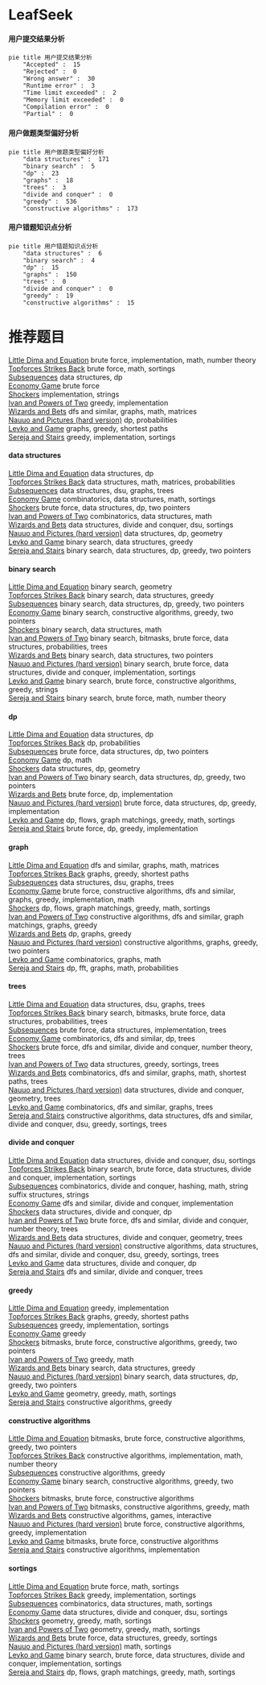 # LeafSeek
<!-- tabs:start -->
#### **用户提交结果分析**

```mermaid
pie title 用户提交结果分析
    "Accepted" :  15
    "Rejected" :  0
    "Wrong answer" :  30
    "Runtime error" :  3
    "Time limit exceeded" :  2
    "Memory limit exceeded" :  0
    "Compilation error" :  0
    "Partial" :  0
```
#### **用户做题类型偏好分析**

```mermaid
pie title 用户做题类型偏好分析
    "data structures" :  171
    "binary search" :  5
    "dp" :  23
    "graphs" :  18
    "trees" :  3
    "divide and conquer" :  0
    "greedy" :  536
    "constructive algorithms" :  173
```
#### **用户错题知识点分析**

```mermaid
pie title 用户错题知识点分析
    "data structures" :  6
    "binary search" :  4
    "dp" :  15
    "graphs" :  150
    "trees" :  0
    "divide and conquer" :  0
    "greedy" :  19
    "constructive algorithms" :  15
```
<!-- tabs:end -->
# 推荐题目
[Little Dima and Equation](http://codeforces.com/problemset/problem/460/B)		brute force,
                        implementation,
                        math,
                        number theory		  
[Topforces Strikes Back](http://codeforces.com/problemset/problem/1183/F)		brute force,
                        math,
                        sortings		  
[Subsequences](http://codeforces.com/problemset/problem/597/C)		data structures,
                        dp		  
[Economy Game](http://codeforces.com/problemset/problem/681/B)		brute force		  
[Shockers](http://codeforces.com/problemset/problem/906/A)		implementation,
                        strings		  
[Ivan and Powers of Two](http://codeforces.com/problemset/problem/305/C)		greedy,
                        implementation		  
[Wizards and Bets](http://codeforces.com/problemset/problem/167/E)		dfs and similar,
                        graphs,
                        math,
                        matrices		  
[Nauuo and Pictures (hard version)](http://codeforces.com/problemset/problem/1172/C2)		dp,
                        probabilities		  
[Levko and Game](http://codeforces.com/problemset/problem/360/E)		graphs,
                        greedy,
                        shortest paths		  
[Sereja and Stairs](http://codeforces.com/problemset/problem/381/B)		greedy,
                        implementation,
                        sortings		  
<!-- tabs:start -->
#### **data structures**
[Little Dima and Equation](http://codeforces.com/problemset/problem/597/C)		data structures,
                        dp		  
[Topforces Strikes Back](http://codeforces.com/problemset/problem/1286/D)		data structures,
                        math,
                        matrices,
                        probabilities		  
[Subsequences](http://codeforces.com/problemset/problem/1278/D)		data structures,
                        dsu,
                        graphs,
                        trees		  
[Economy Game](http://codeforces.com/problemset/problem/1167/F)		combinatorics,
                        data structures,
                        math,
                        sortings		  
[Shockers](http://codeforces.com/problemset/problem/1335/E2)		brute force,
                        data structures,
                        dp,
                        two pointers		  
[Ivan and Powers of Two](http://codeforces.com/problemset/problem/1037/F)		combinatorics,
                        data structures,
                        math		  
[Wizards and Bets](http://codeforces.com/problemset/problem/817/D)		data structures,
                        divide and conquer,
                        dsu,
                        sortings		  
[Nauuo and Pictures (hard version)](http://codeforces.com/problemset/problem/932/F)		data structures,
                        dp,
                        geometry		  
[Levko and Game](http://codeforces.com/problemset/problem/1462/F)		binary search,
                        data structures,
                        greedy		  
[Sereja and Stairs](http://codeforces.com/problemset/problem/1492/C)		binary search,
                        data structures,
                        dp,
                        greedy,
                        two pointers		  
#### **binary search**
[Little Dima and Equation](http://codeforces.com/problemset/problem/1016/E)		binary search,
                        geometry		  
[Topforces Strikes Back](http://codeforces.com/problemset/problem/1462/F)		binary search,
                        data structures,
                        greedy		  
[Subsequences](http://codeforces.com/problemset/problem/1492/C)		binary search,
                        data structures,
                        dp,
                        greedy,
                        two pointers		  
[Economy Game](http://codeforces.com/problemset/problem/1463/D)		binary search,
                        constructive algorithms,
                        greedy,
                        two pointers		  
[Shockers](http://codeforces.com/problemset/problem/1490/G)		binary search,
                        data structures,
                        math		  
[Ivan and Powers of Two](http://codeforces.com/problemset/problem/1479/D)		binary search,
                        bitmasks,
                        brute force,
                        data structures,
                        probabilities,
                        trees		  
[Wizards and Bets](http://codeforces.com/problemset/problem/1436/E)		binary search,
                        data structures,
                        two pointers		  
[Nauuo and Pictures (hard version)](http://codeforces.com/problemset/problem/1461/D)		binary search,
                        brute force,
                        data structures,
                        divide and conquer,
                        implementation,
                        sortings		  
[Levko and Game](http://codeforces.com/problemset/problem/1493/C)		binary search,
                        brute force,
                        constructive algorithms,
                        greedy,
                        strings		  
[Sereja and Stairs](http://codeforces.com/problemset/problem/1487/D)		binary search,
                        brute force,
                        math,
                        number theory		  
#### **dp**
[Little Dima and Equation](http://codeforces.com/problemset/problem/597/C)		data structures,
                        dp		  
[Topforces Strikes Back](http://codeforces.com/problemset/problem/1172/C2)		dp,
                        probabilities		  
[Subsequences](http://codeforces.com/problemset/problem/1335/E2)		brute force,
                        data structures,
                        dp,
                        two pointers		  
[Economy Game](http://codeforces.com/problemset/problem/1237/E)		dp,
                        math		  
[Shockers](http://codeforces.com/problemset/problem/932/F)		data structures,
                        dp,
                        geometry		  
[Ivan and Powers of Two](http://codeforces.com/problemset/problem/1492/C)		binary search,
                        data structures,
                        dp,
                        greedy,
                        two pointers		  
[Wizards and Bets](https://codeforces.com/contest/1457/problem/C)		brute force,
                        dp,
                        implementation		  
[Nauuo and Pictures (hard version)](http://codeforces.com/problemset/problem/1491/C)		brute force,
                        data structures,
                        dp,
                        greedy,
                        implementation		  
[Levko and Game](http://codeforces.com/problemset/problem/1437/C)		dp,
                        flows,
                        graph matchings,
                        greedy,
                        math,
                        sortings		  
[Sereja and Stairs](http://codeforces.com/problemset/problem/1499/B)		brute force,
                        dp,
                        greedy,
                        implementation		  
#### **graph**
[Little Dima and Equation](http://codeforces.com/problemset/problem/167/E)		dfs and similar,
                        graphs,
                        math,
                        matrices		  
[Topforces Strikes Back](http://codeforces.com/problemset/problem/360/E)		graphs,
                        greedy,
                        shortest paths		  
[Subsequences](http://codeforces.com/problemset/problem/1278/D)		data structures,
                        dsu,
                        graphs,
                        trees		  
[Economy Game](http://codeforces.com/problemset/problem/1487/C)		brute force,
                        constructive algorithms,
                        dfs and similar,
                        graphs,
                        greedy,
                        implementation,
                        math		  
[Shockers](http://codeforces.com/problemset/problem/1437/C)		dp,
                        flows,
                        graph matchings,
                        greedy,
                        math,
                        sortings		  
[Ivan and Powers of Two](http://codeforces.com/problemset/problem/1470/D)		constructive algorithms,
                        dfs and similar,
                        graph matchings,
                        graphs,
                        greedy		  
[Wizards and Bets](http://codeforces.com/problemset/problem/1476/C)		dp,
                        graphs,
                        greedy		  
[Nauuo and Pictures (hard version)](http://codeforces.com/problemset/problem/1304/D)		constructive algorithms,
                        graphs,
                        greedy,
                        two pointers		  
[Levko and Game](http://codeforces.com/problemset/problem/1475/C)		combinatorics,
                        graphs,
                        math		  
[Sereja and Stairs](http://codeforces.com/problemset/problem/553/E)		dp,
                        fft,
                        graphs,
                        math,
                        probabilities		  
#### **trees**
[Little Dima and Equation](http://codeforces.com/problemset/problem/1278/D)		data structures,
                        dsu,
                        graphs,
                        trees		  
[Topforces Strikes Back](http://codeforces.com/problemset/problem/1479/D)		binary search,
                        bitmasks,
                        brute force,
                        data structures,
                        probabilities,
                        trees		  
[Subsequences](http://codeforces.com/problemset/problem/1511/C)		brute force,
                        data structures,
                        implementation,
                        trees		  
[Economy Game](http://codeforces.com/problemset/problem/1499/F)		combinatorics,
                        dfs and similar,
                        dp,
                        trees		  
[Shockers](http://codeforces.com/problemset/problem/1491/E)		brute force,
                        dfs and similar,
                        divide and conquer,
                        number theory,
                        trees		  
[Ivan and Powers of Two](http://codeforces.com/problemset/problem/1466/D)		data structures,
                        greedy,
                        sortings,
                        trees		  
[Wizards and Bets](http://codeforces.com/problemset/problem/1495/D)		combinatorics,
                        dfs and similar,
                        graphs,
                        math,
                        shortest paths,
                        trees		  
[Nauuo and Pictures (hard version)](http://codeforces.com/problemset/problem/1303/G)		data structures,
                        divide and conquer,
                        geometry,
                        trees		  
[Levko and Game](http://codeforces.com/problemset/problem/1454/E)		combinatorics,
                        dfs and similar,
                        graphs,
                        trees		  
[Sereja and Stairs](http://codeforces.com/problemset/problem/1494/D)		constructive algorithms,
                        data structures,
                        dfs and similar,
                        divide and conquer,
                        dsu,
                        greedy,
                        sortings,
                        trees		  
#### **divide and conquer**
[Little Dima and Equation](http://codeforces.com/problemset/problem/817/D)		data structures,
                        divide and conquer,
                        dsu,
                        sortings		  
[Topforces Strikes Back](http://codeforces.com/problemset/problem/1461/D)		binary search,
                        brute force,
                        data structures,
                        divide and conquer,
                        implementation,
                        sortings		  
[Subsequences](http://codeforces.com/problemset/problem/1466/G)		combinatorics,
                        divide and conquer,
                        hashing,
                        math,
                        string suffix structures,
                        strings		  
[Economy Game](http://codeforces.com/problemset/problem/1490/D)		dfs and similar,
                        divide and conquer,
                        implementation		  
[Shockers](https://codeforces.com/contest/1483/problem/C)		data structures,
                        divide and conquer,
                        dp		  
[Ivan and Powers of Two](http://codeforces.com/problemset/problem/1491/E)		brute force,
                        dfs and similar,
                        divide and conquer,
                        number theory,
                        trees		  
[Wizards and Bets](http://codeforces.com/problemset/problem/1303/G)		data structures,
                        divide and conquer,
                        geometry,
                        trees		  
[Nauuo and Pictures (hard version)](http://codeforces.com/problemset/problem/1494/D)		constructive algorithms,
                        data structures,
                        dfs and similar,
                        divide and conquer,
                        dsu,
                        greedy,
                        sortings,
                        trees		  
[Levko and Game](http://codeforces.com/problemset/problem/1482/E)		data structures,
                        divide and conquer,
                        dp		  
[Sereja and Stairs](http://codeforces.com/problemset/problem/566/C)		dfs and similar,
                        divide and conquer,
                        trees		  
#### **greedy**
[Little Dima and Equation](http://codeforces.com/problemset/problem/305/C)		greedy,
                        implementation		  
[Topforces Strikes Back](http://codeforces.com/problemset/problem/360/E)		graphs,
                        greedy,
                        shortest paths		  
[Subsequences](http://codeforces.com/problemset/problem/381/B)		greedy,
                        implementation,
                        sortings		  
[Economy Game](http://codeforces.com/problemset/problem/316/A1)		greedy		  
[Shockers](https://codeforces.com/contest/1501/problem/E)		bitmasks,
                        brute force,
                        constructive algorithms,
                        greedy,
                        two pointers		  
[Ivan and Powers of Two](http://codeforces.com/problemset/problem/1360/A)		greedy,
                        math		  
[Wizards and Bets](http://codeforces.com/problemset/problem/1462/F)		binary search,
                        data structures,
                        greedy		  
[Nauuo and Pictures (hard version)](http://codeforces.com/problemset/problem/1492/C)		binary search,
                        data structures,
                        dp,
                        greedy,
                        two pointers		  
[Levko and Game](https://codeforces.com/contest/1496/problem/C)		geometry,
                        greedy,
                        math,
                        sortings		  
[Sereja and Stairs](http://codeforces.com/problemset/problem/1493/A)		constructive algorithms,
                        greedy		  
#### **constructive algorithms**
[Little Dima and Equation](https://codeforces.com/contest/1501/problem/E)		bitmasks,
                        brute force,
                        constructive algorithms,
                        greedy,
                        two pointers		  
[Topforces Strikes Back](http://codeforces.com/problemset/problem/1419/E)		constructive algorithms,
                        implementation,
                        math,
                        number theory		  
[Subsequences](http://codeforces.com/problemset/problem/1493/A)		constructive algorithms,
                        greedy		  
[Economy Game](http://codeforces.com/problemset/problem/1463/D)		binary search,
                        constructive algorithms,
                        greedy,
                        two pointers		  
[Shockers](https://codeforces.com/contest/1456/problem/B)		bitmasks,
                        brute force,
                        constructive algorithms		  
[Ivan and Powers of Two](http://codeforces.com/problemset/problem/1492/D)		bitmasks,
                        constructive algorithms,
                        greedy,
                        math		  
[Wizards and Bets](https://codeforces.com/contest/1504/problem/D)		constructive algorithms,
                        games,
                        interactive		  
[Nauuo and Pictures (hard version)](https://codeforces.com/contest/1483/problem/A)		brute force,
                        constructive algorithms,
                        greedy,
                        implementation		  
[Levko and Game](https://codeforces.com/contest/1457/problem/D)		bitmasks,
                        brute force,
                        constructive algorithms		  
[Sereja and Stairs](http://codeforces.com/problemset/problem/1513/A)		constructive algorithms,
                        implementation		  
#### **sortings**
[Little Dima and Equation](http://codeforces.com/problemset/problem/1183/F)		brute force,
                        math,
                        sortings		  
[Topforces Strikes Back](http://codeforces.com/problemset/problem/381/B)		greedy,
                        implementation,
                        sortings		  
[Subsequences](http://codeforces.com/problemset/problem/1167/F)		combinatorics,
                        data structures,
                        math,
                        sortings		  
[Economy Game](http://codeforces.com/problemset/problem/817/D)		data structures,
                        divide and conquer,
                        dsu,
                        sortings		  
[Shockers](https://codeforces.com/contest/1496/problem/C)		geometry,
                        greedy,
                        math,
                        sortings		  
[Ivan and Powers of Two](http://codeforces.com/problemset/problem/1495/A)		geometry,
                        greedy,
                        math,
                        sortings		  
[Wizards and Bets](http://codeforces.com/problemset/problem/1497/A)		brute force,
                        data structures,
                        greedy,
                        sortings		  
[Nauuo and Pictures (hard version)](http://codeforces.com/problemset/problem/1427/A)		math,
                        sortings		  
[Levko and Game](http://codeforces.com/problemset/problem/1461/D)		binary search,
                        brute force,
                        data structures,
                        divide and conquer,
                        implementation,
                        sortings		  
[Sereja and Stairs](http://codeforces.com/problemset/problem/1437/C)		dp,
                        flows,
                        graph matchings,
                        greedy,
                        math,
                        sortings		  
<!-- tabs:end -->
